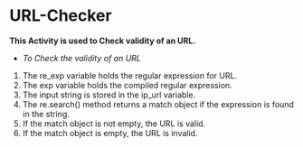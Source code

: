 # URL-Checker
 **This Activity is used to Check validity of an URL.**
* *To Check the validity of an URL*
1. The re_exp variable holds the regular expression for URL.
2. The exp variable holds the compiled regular expression.
3. The input string is stored in the ip_url variable.
4. The re.search() method returns a match object if the expression is found in the string.
5. If the match object is not empty, the URL is valid.
6. If the match object is empty, the URL is invalid.
